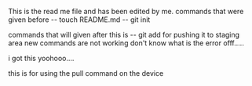 This is the read me file and has been edited by me. 
commands that were given before 
-- touch README.md
-- git init

commands that will given after this is 
-- git add for pushing it to staging area
new commands are not working don't know what is the error offf.....

i got this yoohooo....

this is for using the pull command on the device
